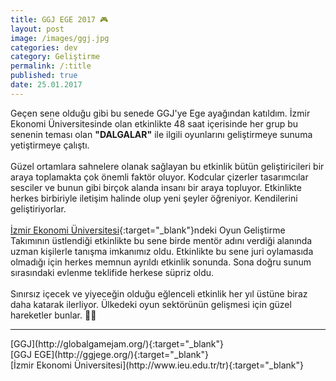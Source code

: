 ```yaml
---
title: GGJ EGE 2017 🎮
layout: post
image: /images/ggj.jpg
categories: dev
category: Geliştirme
permalink: /:title
published: true
date: 25.01.2017
---
```


Geçen sene olduğu gibi bu senede GGJ'ye Ege ayağından katıldım. İzmir Ekonomi Üniversitesinde olan etkinlikte 48 saat içerisinde her grup bu senenin teması olan <b>"DALGALAR"</b> ile ilgili oyunlarını geliştirmeye sunuma yetiştirmeye çalıştı. <br><br> Güzel ortamlara sahnelere olanak sağlayan bu etkinlik bütün geliştiricileri bir araya toplamakta çok önemli faktör oluyor. Kodcular çizerler tasarımcılar sesciler ve bunun gibi birçok alanda insanı bir araya topluyor. Etkinlikte herkes birbiriyle iletişim halinde olup yeni şeyler öğreniyor. Kendilerini geliştiriyorlar. <br><br> [İzmir Ekonomi Üniversitesi](http://www.ieu.edu.tr/tr){:target="_blank"}ndeki Oyun Geliştirme Takımının üstlendiği etkinlikte bu sene birde mentör adını verdiği alanında uzman kişilerle tanışma imkanımız oldu. Etkinlikte bu sene juri oylamasıda olmadığı için herkes memnun ayrıldı etkinlik sonunda. Sona doğru sunum sırasındaki evlenme teklifide herkese süpriz oldu. <br><br>Sınırsız içecek ve yiyeceğin olduğu eğlenceli etkinlik her yıl üstüne biraz daha katarak ilerliyor. Ülkedeki oyun sektörünün gelişmesi için güzel hareketler bunlar. 👏👏
<hr>
[GGJ](http://globalgamejam.org/){:target="_blank"} <br>
[GGJ EGE](http://ggjege.org/){:target="_blank"} <br>
[İzmir Ekonomi Üniversitesi](http://www.ieu.edu.tr/tr){:target="_blank"}